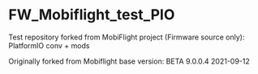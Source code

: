 # FW_Mobiflight_test_PIO
Test repository forked from MobiFlight project (Firmware source only): PlatformIO conv + mods

Originally forked from Mobiflight base version:
BETA 9.0.0.4    2021-09-12